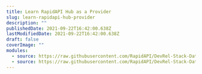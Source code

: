 ```yaml
---
title: Learn RapidAPI Hub as a Provider
slug: learn-rapidapi-hub-provider
description: ""
publishedDate: 2021-09-22T16:42:00.638Z
lastModifiedDate: 2021-09-22T16:42:00.638Z
draft: false
coverImage: ""
modules:
  - source: https://raw.githubusercontent.com/RapidAPI/DevRel-Stack-Data/dev/learn/courses/learn-rapidapi-hub-provider/modules/introduction/01-introduction.md
  - source: https://raw.githubusercontent.com/RapidAPI/DevRel-Stack-Data/dev/learn/courses/learn-rapidapi-hub-provider/modules/rapidapi-hub/01-add-api-rapidapi.md
---
```

